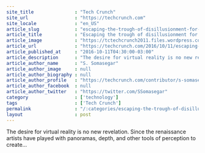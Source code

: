 ```yaml
---
site_title               : "Tech Crunch"
site_url                 : "https://techcrunch.com"
site_locale              : "en_US"
article_slug             : "escaping-the-trough-of-disillusionment-for-virtual-and-augmented-reality"
article_title            : "Escaping the trough of disillusionment for virtual and augmented reality"
article_image            : "https://tctechcrunch2011.files.wordpress.com/2016/10/1200px-the_art_of_painting.jpg?w=764&h=400&crop=1"
article_url              : "https://techcrunch.com/2016/10/11/escaping-the-trough-of-disillusionment-for-virtual-and-augmented-reality/"
article_published_at     : "2016-10-11T04:30:00-03:00"
article_description      : "The desire for virtual reality is no new revelation. Since the renaissance artists have played with panoramas, depth, and other tools of perception to create..."
article_author_name      : "S. Somasegar"
article_author_image     : null
article_author_biography : null
article_author_profile   : "https://techcrunch.com/contributor/s-somasegar/"
article_author_facebook  : null
article_author_twitter   : "https://twitter.com/SSomasegar"
category                 : ['technology']
tags                     : ['Tech Crunch']
permalink                : "/:categories/escaping-the-trough-of-disillusionment-for-virtual-and-augmented-reality/"
layout                   : post
---
```


The desire for virtual reality is no new revelation. Since the renaissance artists have played with panoramas, depth, and other tools of perception to create...
